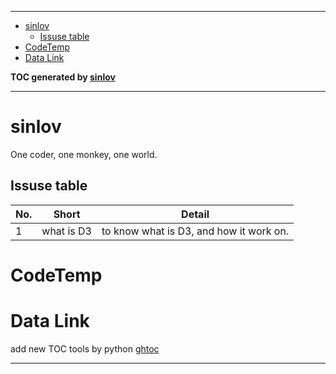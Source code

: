 --------------

- [sinlov](#sinlov)
    - [Issuse table](#issuse-table)
- [CodeTemp](#codetemp)
- [Data Link](#data-link)

**TOC generated by [sinlov](https://github.com/sinlov/ghtoc)**

--------------
# sinlov

One coder, one monkey, one world.

## Issuse table

|No.|Short|Detail|
|---|---|---|
|1|what is D3|to know what is D3, and how it work on.|

# CodeTemp



# Data Link

add new TOC tools by python [ghtoc](https://github.com/sinlov/ghtoc)

----

